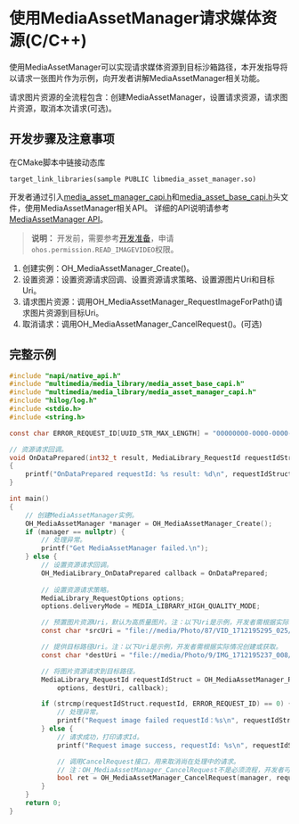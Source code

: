 # 使用MediaAssetManager请求媒体资源(C/C++)

使用MediaAssetManager可以实现请求媒体资源到目标沙箱路径，本开发指导将以请求一张图片作为示例，向开发者讲解MediaAssetManager相关功能。

请求图片资源的全流程包含：创建MediaAssetManager，设置请求资源，请求图片资源，取消本次请求(可选)。

## 开发步骤及注意事项

在CMake脚本中链接动态库

```
target_link_libraries(sample PUBLIC libmedia_asset_manager.so)
```

开发者通过引入[media_asset_manager_capi.h](../../reference/apis-media-library-kit/media__asset__manager__capi_8h.md)和[media_asset_base_capi.h](../../reference/apis-media-library-kit/media__asset__base__capi_8h.md)头文件，使用MediaAssetManager相关API。
详细的API说明请参考[MediaAssetManager API](../../reference/apis-media-library-kit/_media_asset_manager.md)。

> **说明：**
> 开发前，需要参考[开发准备](photoAccessHelper-preparation.md)，申请`ohos.permission.READ_IMAGEVIDEO`权限。

1. 创建实例：OH_MediaAssetManager_Create()。
2. 设置资源：设置资源请求回调、设置资源请求策略、设置源图片Uri和目标Uri。
3. 请求图片资源：调用OH_MediaAssetManager_RequestImageForPath()请求图片资源到目标Uri。
4. 取消请求：调用OH_MediaAssetManager_CancelRequest()。(可选)

## 完整示例

```c
#include "napi/native_api.h"
#include "multimedia/media_library/media_asset_base_capi.h"
#include "multimedia/media_library/media_asset_manager_capi.h"
#include "hilog/log.h"
#include <stdio.h>
#include <string.h>

const char ERROR_REQUEST_ID[UUID_STR_MAX_LENGTH] = "00000000-0000-0000-0000-000000000000";

// 资源请求回调。
void OnDataPrepared(int32_t result, MediaLibrary_RequestId requestIdStruct)
{
    printf("OnDataPrepared requestId: %s result: %d\n", requestIdStruct.requestId, result);
}

int main()
{
    // 创建MediaAssetManager实例。
    OH_MediaAssetManager *manager = OH_MediaAssetManager_Create();
    if (manager == nullptr) {
        // 处理异常。
        printf("Get MediaAssetManager failed.\n");
    } else {
        // 设置资源请求回调。
        OH_MediaLibrary_OnDataPrepared callback = OnDataPrepared;
        
        // 设置资源请求策略。
        MediaLibrary_RequestOptions options;
        options.deliveryMode = MEDIA_LIBRARY_HIGH_QUALITY_MODE;

        // 预置图片资源Uri，默认为高质量图片。注：以下Uri是示例，开发者需根据实际情况创建或获取。
        const char *srcUri = "file://media/Photo/87/VID_1712195295_025/request_image_src.jpg";

        // 提供目标路径Uri。注：以下Uri是示例，开发者需根据实际情况创建或获取。
        const char *destUri = "file://media/Photo/9/IMG_1712195237_008/request_image_dest.jpg";

        // 将图片资源请求到目标路径。
        MediaLibrary_RequestId requestIdStruct = OH_MediaAssetManager_RequestImageForPath(manager, srcUri,
            options, destUri, callback);

        if (strcmp(requestIdStruct.requestId, ERROR_REQUEST_ID) == 0) {
            // 处理异常。
            printf("Request image failed requestId：%s\n", requestIdStruct.requestId);
        } else {
            // 请求成功，打印请求Id。
            printf("Request image success, requestId: %s\n", requestIdStruct.requestId);

            // 调用CancelRequest接口，用来取消尚在处理中的请求。
            // 注：OH_MediaAssetManager_CancelRequest不是必须流程，开发者可根据实际情况选择是否调用该接口来取消尚未回调返回的资源请求。
            bool ret = OH_MediaAssetManager_CancelRequest(manager, requestIdStruct);
        }
    }
    return 0;
}
```